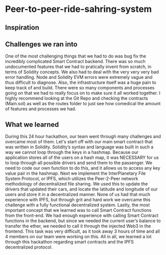 # Peer-to-peer-ride-sahring-system

## Inspiration



## Challenges we ran into

One of the most challenging things that we had to do was bug fix the incredibly complicated Smart Contract backend. There was so much undocumented features that we had to pratically invent from scratch, in terms of Solidity concepts. We also had to deal with the very very very bad error handling. Node and Solidity EVM errors were extremely vague and thus difficult to diagnose. Also, the infrastructure itself was a huge pain to keep track of and build. There were so many components and processes going on that we had to really focus on to make sure it all worked together. I highly recommend looking at the Git Repo and checking the contracts (Main.sol) as well as the routes folder to just see how comedical the amount of features and processes we had.


## What we learned

During this 24 hour hackathon, our team went through many challenges and overcame most of them. Let's start off with our main smart contract that was written in Solidity. Solidity’s syntax and language was built in such a way we cannot loop through the keys in a hashmap. Because our application stores all of the users on a hash map, it was NECESSARY for us to loop through all possible drivers and send them to the passenger. We need to code our own function to do this, and it allows us to access any key value pair in the hashmap. Next we implement the InterPlanetary File System Protocol, or IPFS, which utilizes the Peer-2-Peer network methodology of decentralized file sharing. We used this to update the drivers that updated their cars, and locate the latitude and longitude of our users and store it in a decentralized manner. None of us had that much experience with IPFS, but through grit and hard work we overcame this challenge with a fully functional decentralized system. Lastly, the most important concept that we learned was to call Smart Contract functions from the front-end. We had enough experience with calling Smart Contract functions in the backend, but since we needed the current user’s balance to transfer the ether, we needed to call it through the injected Web3 in the frontend. This task was very difficult, as it took away 3 hours of time and all 4 members on our team were working on this. All in all, we learned a lot through this hackathon regarding smart contracts and the IPFS decentralized protocol.


